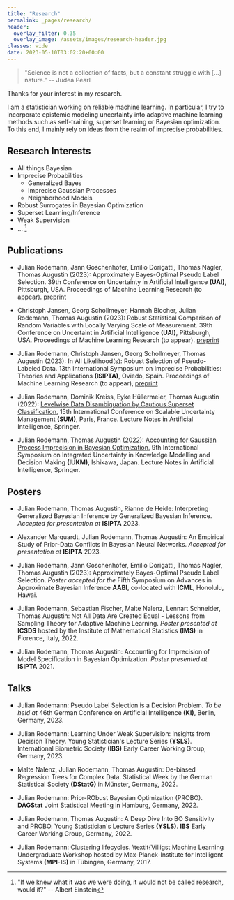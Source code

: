 ```yaml
---
title: "Research"
permalink: _pages/research/
header:
  overlay_filter: 0.35
  overlay_image: /assets/images/research-header.jpg
classes: wide
date: 2023-05-10T03:02:20+00:00
---
```



> "Science is not a collection of facts, but a constant struggle with [...] nature."
> -- Judea Pearl

Thanks for your interest in my research. 

I am a statistician working on reliable machine learning. In particular, I try to incorporate epistemic modeling uncertainty into adaptive machine learning methods such as self-training, superset learning or Bayesian optimization. To this end, I mainly rely on ideas from the realm of imprecise probabilities.   

## Research Interests

* All things Bayesian
* Imprecise Probabilities
    * Generalized Bayes
    * Imprecise Gaussian Processes
    * Neighborhood Models
* Robust Surrogates in Bayesian Optimization
* Superset Learning/Inference
* Weak Supervision
* ... [^1]

[^1]: "If we knew what it was we were doing, it would not be called research, would it?" -- Albert Einstein  


## Publications

* Julian Rodemann, Jann Goschenhofer, Emilio Dorigatti, Thomas Nagler, Thomas Augustin (2023): Approximately Bayes-Optimal Pseudo Label Selection. 39th Conference on Uncertainty in Artificial Intelligence **(UAI)**, Pittsburgh, USA. Proceedings of Machine Learning Research (to appear). [preprint](https://arxiv.org/abs/2302.08883)

* Christoph Jansen, Georg Schollmeyer, Hannah Blocher, Julian Rodemann, Thomas Augustin (2023): Robust Statistical Comparison of Random Variables with Locally Varying Scale of Measurement. 39th Conference on Uncertaint in Artificial Intelligence **(UAI)**, Pittsburgh, USA. Proceedings of Machine Learning Research (to appear). [preprint](https://chjansen.weebly.com/uploads/1/3/8/2/138228135/jsbra.pdf)

* Julian Rodemann, Christoph Jansen, Georg Schollmeyer, Thomas Augustin (2023): In All Likelihood(s): Robust Selection of Pseudo-Labeled Data. 13th International Symposium on Imprecise Probabilities: Theories and Applications **(ISIPTA)**, Oviedo, Spain. Proceedings of Machine Learning Research (to appear), [preprint](https://arxiv.org/abs/2303.01117)

* Julian Rodemann, Dominik Kreiss, Eyke Hüllermeier, Thomas Augustin (2022): [Levelwise Data Disambiguation by Cautious Superset Classification.](https://link.springer.com/chapter/10.1007/978-3-031-18843-5_18) 15th International Conference on Scalable Uncertainty Management **(SUM)**, Paris, France. Lecture Notes in Artificial Intelligence, Springer.

* Julian Rodemann, Thomas Augustin (2022): [Accounting for Gaussian Process Imprecision in Bayesian Optimization.](https://link.springer.com/chapter/10.1007/978-3-030-98018-4_8) 9th International Symposium on Integrated Uncertainty in Knowledge Modelling and Decision Making **(IUKM)**, Ishikawa, Japan. Lecture Notes in Artificial Intelligence, Springer.

## Posters

* Julian Rodemann, Thomas Augustin, Rianne de Heide: Interpreting Generalized Bayesian Inference by Generalized Bayesian Inference. *Accepted for presentation at* **ISIPTA** 2023.

* Alexander Marquardt, Julian Rodemann, Thomas Augustin: An Empirical Study of Prior-Data Conflicts in Bayesian Neural Networks. *Accepted for presentation at* **ISIPTA** 2023.

* Julian Rodemann, Jann Goschenhofer, Emilio Dorigatti, Thomas Nagler, Thomas Augustin (2023): Approximately Bayes-Optimal Pseudo Label Selection. *Poster accepted for the* Fifth Symposium on Advances in Approximate Bayesian Inference **AABI**, co-located with **ICML**, Honolulu, Hawai.

* Julian Rodemann, Sebastian Fischer, Malte Nalenz, Lennart Schneider, Thomas Augustin: Not All Data Are Created Equal - Lessons from Sampling Theory for Adaptive Machine Learning. *Poster presented at* **ICSDS** hosted by the Institute of Mathematical Statistics **(IMS)** in Florence, Italy, 2022.
    
+ Julian Rodemann, Thomas Augustin: Accounting for Imprecision of Model Specification in Bayesian Optimization. *Poster presented at* **ISIPTA** 2021.


## Talks

* Julian Rodemann: Pseudo Label Selection is a Decision Problem. *To be held at* 46th German Conference on Artificial Intelligence **(KI)**, Berlin, Germany, 2023.

* Julian Rodemann: Learning Under Weak Supervision: Insights from Decision Theory. Young Statistician's Lecture Series **(YSLS)**. International Biometric Society **(IBS)** Early Career Working Group, Germany, 2023.

* Malte Nalenz, Julian Rodemann, Thomas Augustin: De-biased Regression Trees for Complex Data. Statistical Week by the German Statistical Society **(DStatG)** in Münster, Germany, 2022. 

* Julian Rodemann: Prior-RObust Bayesian Optimization (PROBO). **DAGStat** Joint Statistical Meeting in Hamburg, Germany, 2022.

* Julian Rodemann, Thomas Augustin: A Deep Dive Into BO Sensitivity and PROBO. Young Statistician's Lecture Series **(YSLS)**. **IBS** Early Career Working Group, Germany, 2022.

* Julian Rodemann: Clustering lifecycles. \textit{Villigst Machine Learning Undergraduate Workshop hosted by Max-Planck-Institute for Intelligent Systems **(MPI-IS)** in Tübingen, Germany, 2017.


